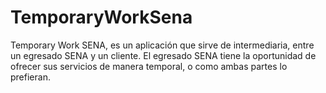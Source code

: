 # TemporaryWorkSena
Temporary Work SENA, es un aplicación que sirve de intermediaria, entre un egresado SENA y un cliente. El egresado SENA tiene la oportunidad de ofrecer sus servicios de manera temporal, o como ambas partes lo prefieran.
